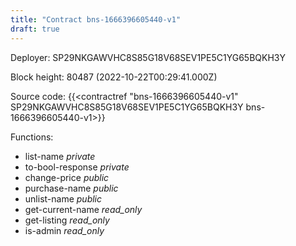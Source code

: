 ```yaml
---
title: "Contract bns-1666396605440-v1"
draft: true
---
```

Deployer: SP29NKGAWVHC8S85G18V68SEV1PE5C1YG65BQKH3Y


 



Block height: 80487 (2022-10-22T00:29:41.000Z)

Source code: {{<contractref "bns-1666396605440-v1" SP29NKGAWVHC8S85G18V68SEV1PE5C1YG65BQKH3Y bns-1666396605440-v1>}}

Functions:

* list-name _private_
* to-bool-response _private_
* change-price _public_
* purchase-name _public_
* unlist-name _public_
* get-current-name _read_only_
* get-listing _read_only_
* is-admin _read_only_
